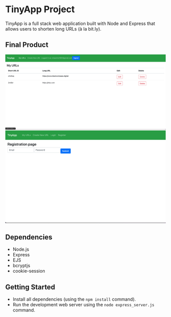 # TinyApp Project

TinyApp is a full stack web application built with Node and Express that allows users to shorten long URLs (à la bit.ly).

## Final Product

!["screenshot or URL Page](https://github.com/heXagon-bcd/tinyapp/blob/main/docs/Url%20page.png)
!["Screenshot or register page"](https://github.com/heXagon-bcd/tinyapp/blob/main/docs/register%20page.png)

## Dependencies

- Node.js
- Express
- EJS
- bcryptjs
- cookie-session

## Getting Started

- Install all dependencies (using the `npm install` command).
- Run the development web server using the `node express_server.js` command.